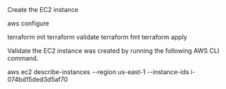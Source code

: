 </h1>Create the EC2 instance</h1>

aws configure

terraform init
terraform validate
terraform fmt
terraform apply

Validate the EC2 instance was created by running the following AWS CLI command.

  aws ec2 describe-instances --region us-east-1 --instance-ids i-074bd15ded3d5af70


